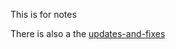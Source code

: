 This is for notes


There is also a the [updates-and-fixes](https://github.com/jonasschmedtmann/complete-javascript-course/tree/updates-and-fixes)
